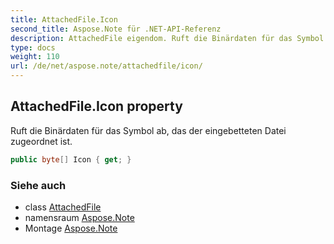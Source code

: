 ```yaml
---
title: AttachedFile.Icon
second_title: Aspose.Note für .NET-API-Referenz
description: AttachedFile eigendom. Ruft die Binärdaten für das Symbol ab das der eingebetteten Datei zugeordnet ist.
type: docs
weight: 110
url: /de/net/aspose.note/attachedfile/icon/
---
```

## AttachedFile.Icon property

Ruft die Binärdaten für das Symbol ab, das der eingebetteten Datei zugeordnet ist.

```csharp
public byte[] Icon { get; }
```

### Siehe auch

* class [AttachedFile](../)
* namensraum [Aspose.Note](../../attachedfile/)
* Montage [Aspose.Note](../../../)


